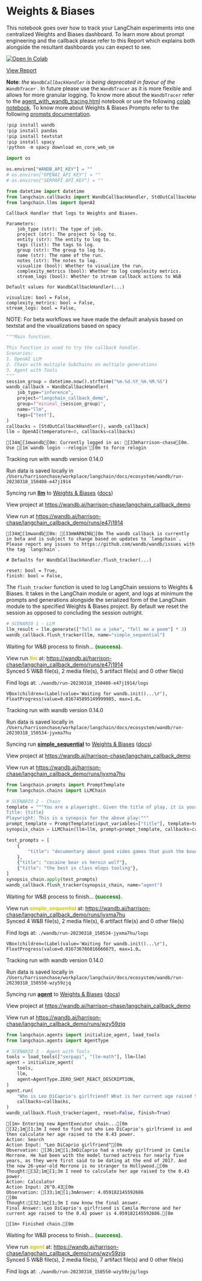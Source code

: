 # Weights & Biases

This notebook goes over how to track your LangChain experiments into one centralized Weights and Biases dashboard. To learn more about prompt engineering and the callback please refer to this Report which explains both alongside the resultant dashboards you can expect to see.


<a href="https://colab.research.google.com/drive/1DXH4beT4HFaRKy_Vm4PoxhXVDRf7Ym8L?usp=sharing" target="_parent"><img src="https://colab.research.google.com/assets/colab-badge.svg" alt="Open In Colab"/></a>


[View Report](https://wandb.ai/a-sh0ts/langchain_callback_demo/reports/Prompt-Engineering-LLMs-with-LangChain-and-W-B--VmlldzozNjk1NTUw#👋-how-to-build-a-callback-in-langchain-for-better-prompt-engineering
) 


**Note**: _the `WandbCallbackHandler` is being deprecated in favour of the `WandbTracer`_ . In future please use the `WandbTracer` as it is more flexible and allows for more granular logging. To know more about the `WandbTracer` refer to the [agent_with_wandb_tracing.html](https://python.langchain.com/en/latest/integrations/agent_with_wandb_tracing.html) notebook or use the following [colab notebook](http://wandb.me/prompts-quickstart). To know more about Weights & Biases Prompts refer to the following [prompts documentation](https://docs.wandb.ai/guides/prompts).


```python
!pip install wandb
!pip install pandas
!pip install textstat
!pip install spacy
!python -m spacy download en_core_web_sm
```


```python
import os

os.environ["WANDB_API_KEY"] = ""
# os.environ["OPENAI_API_KEY"] = ""
# os.environ["SERPAPI_API_KEY"] = ""
```


```python
from datetime import datetime
from langchain.callbacks import WandbCallbackHandler, StdOutCallbackHandler
from langchain.llms import OpenAI
```

```
Callback Handler that logs to Weights and Biases.

Parameters:
    job_type (str): The type of job.
    project (str): The project to log to.
    entity (str): The entity to log to.
    tags (list): The tags to log.
    group (str): The group to log to.
    name (str): The name of the run.
    notes (str): The notes to log.
    visualize (bool): Whether to visualize the run.
    complexity_metrics (bool): Whether to log complexity metrics.
    stream_logs (bool): Whether to stream callback actions to W&B
```

```
Default values for WandbCallbackHandler(...)

visualize: bool = False,
complexity_metrics: bool = False,
stream_logs: bool = False,
```


NOTE: For beta workflows we have made the default analysis based on textstat and the visualizations based on spacy


```python
"""Main function.

This function is used to try the callback handler.
Scenarios:
1. OpenAI LLM
2. Chain with multiple SubChains on multiple generations
3. Agent with Tools
"""
session_group = datetime.now().strftime("%m.%d.%Y_%H.%M.%S")
wandb_callback = WandbCallbackHandler(
    job_type="inference",
    project="langchain_callback_demo",
    group=f"minimal_{session_group}",
    name="llm",
    tags=["test"],
)
callbacks = [StdOutCallbackHandler(), wandb_callback]
llm = OpenAI(temperature=0, callbacks=callbacks)
```

    [34m[1mwandb[0m: Currently logged in as: [33mharrison-chase[0m. Use [1m`wandb login --relogin`[0m to force relogin
    


Tracking run with wandb version 0.14.0



Run data is saved locally in <code>/Users/harrisonchase/workplace/langchain/docs/ecosystem/wandb/run-20230318_150408-e47j1914</code>



Syncing run <strong><a href='https://wandb.ai/harrison-chase/langchain_callback_demo/runs/e47j1914' target="_blank">llm</a></strong> to <a href='https://wandb.ai/harrison-chase/langchain_callback_demo' target="_blank">Weights & Biases</a> (<a href='https://wandb.me/run' target="_blank">docs</a>)<br/>



View project at <a href='https://wandb.ai/harrison-chase/langchain_callback_demo' target="_blank">https://wandb.ai/harrison-chase/langchain_callback_demo</a>



View run at <a href='https://wandb.ai/harrison-chase/langchain_callback_demo/runs/e47j1914' target="_blank">https://wandb.ai/harrison-chase/langchain_callback_demo/runs/e47j1914</a>


    [34m[1mwandb[0m: [33mWARNING[0m The wandb callback is currently in beta and is subject to change based on updates to `langchain`. Please report any issues to https://github.com/wandb/wandb/issues with the tag `langchain`.
    



```
# Defaults for WandbCallbackHandler.flush_tracker(...)

reset: bool = True,
finish: bool = False,
```



The `flush_tracker` function is used to log LangChain sessions to Weights & Biases. It takes in the LangChain module or agent, and logs at minimum the prompts and generations alongside the serialized form of the LangChain module to the specified Weights & Biases project. By default we reset the session as opposed to concluding the session outright.


```python
# SCENARIO 1 - LLM
llm_result = llm.generate(["Tell me a joke", "Tell me a poem"] * 3)
wandb_callback.flush_tracker(llm, name="simple_sequential")
```


Waiting for W&B process to finish... <strong style="color:green">(success).</strong>



View run <strong style="color:#cdcd00">llm</strong> at: <a href='https://wandb.ai/harrison-chase/langchain_callback_demo/runs/e47j1914' target="_blank">https://wandb.ai/harrison-chase/langchain_callback_demo/runs/e47j1914</a><br/>Synced 5 W&B file(s), 2 media file(s), 5 artifact file(s) and 0 other file(s)



Find logs at: <code>./wandb/run-20230318_150408-e47j1914/logs</code>



    VBox(children=(Label(value='Waiting for wandb.init()...\r'), FloatProgress(value=0.016745895149999985, max=1.0…



Tracking run with wandb version 0.14.0



Run data is saved locally in <code>/Users/harrisonchase/workplace/langchain/docs/ecosystem/wandb/run-20230318_150534-jyxma7hu</code>



Syncing run <strong><a href='https://wandb.ai/harrison-chase/langchain_callback_demo/runs/jyxma7hu' target="_blank">simple_sequential</a></strong> to <a href='https://wandb.ai/harrison-chase/langchain_callback_demo' target="_blank">Weights & Biases</a> (<a href='https://wandb.me/run' target="_blank">docs</a>)<br/>



View project at <a href='https://wandb.ai/harrison-chase/langchain_callback_demo' target="_blank">https://wandb.ai/harrison-chase/langchain_callback_demo</a>



View run at <a href='https://wandb.ai/harrison-chase/langchain_callback_demo/runs/jyxma7hu' target="_blank">https://wandb.ai/harrison-chase/langchain_callback_demo/runs/jyxma7hu</a>



```python
from langchain.prompts import PromptTemplate
from langchain.chains import LLMChain
```


```python
# SCENARIO 2 - Chain
template = """You are a playwright. Given the title of play, it is your job to write a synopsis for that title.
Title: {title}
Playwright: This is a synopsis for the above play:"""
prompt_template = PromptTemplate(input_variables=["title"], template=template)
synopsis_chain = LLMChain(llm=llm, prompt=prompt_template, callbacks=callbacks)

test_prompts = [
    {
        "title": "documentary about good video games that push the boundary of game design"
    },
    {"title": "cocaine bear vs heroin wolf"},
    {"title": "the best in class mlops tooling"},
]
synopsis_chain.apply(test_prompts)
wandb_callback.flush_tracker(synopsis_chain, name="agent")
```


Waiting for W&B process to finish... <strong style="color:green">(success).</strong>



View run <strong style="color:#cdcd00">simple_sequential</strong> at: <a href='https://wandb.ai/harrison-chase/langchain_callback_demo/runs/jyxma7hu' target="_blank">https://wandb.ai/harrison-chase/langchain_callback_demo/runs/jyxma7hu</a><br/>Synced 4 W&B file(s), 2 media file(s), 6 artifact file(s) and 0 other file(s)



Find logs at: <code>./wandb/run-20230318_150534-jyxma7hu/logs</code>



    VBox(children=(Label(value='Waiting for wandb.init()...\r'), FloatProgress(value=0.016736786816666675, max=1.0…



Tracking run with wandb version 0.14.0



Run data is saved locally in <code>/Users/harrisonchase/workplace/langchain/docs/ecosystem/wandb/run-20230318_150550-wzy59zjq</code>



Syncing run <strong><a href='https://wandb.ai/harrison-chase/langchain_callback_demo/runs/wzy59zjq' target="_blank">agent</a></strong> to <a href='https://wandb.ai/harrison-chase/langchain_callback_demo' target="_blank">Weights & Biases</a> (<a href='https://wandb.me/run' target="_blank">docs</a>)<br/>



View project at <a href='https://wandb.ai/harrison-chase/langchain_callback_demo' target="_blank">https://wandb.ai/harrison-chase/langchain_callback_demo</a>



View run at <a href='https://wandb.ai/harrison-chase/langchain_callback_demo/runs/wzy59zjq' target="_blank">https://wandb.ai/harrison-chase/langchain_callback_demo/runs/wzy59zjq</a>



```python
from langchain.agents import initialize_agent, load_tools
from langchain.agents import AgentType
```


```python
# SCENARIO 3 - Agent with Tools
tools = load_tools(["serpapi", "llm-math"], llm=llm)
agent = initialize_agent(
    tools,
    llm,
    agent=AgentType.ZERO_SHOT_REACT_DESCRIPTION,
)
agent.run(
    "Who is Leo DiCaprio's girlfriend? What is her current age raised to the 0.43 power?",
    callbacks=callbacks,
)
wandb_callback.flush_tracker(agent, reset=False, finish=True)
```

    
    
    [1m> Entering new AgentExecutor chain...[0m
    [32;1m[1;3m I need to find out who Leo DiCaprio's girlfriend is and then calculate her age raised to the 0.43 power.
    Action: Search
    Action Input: "Leo DiCaprio girlfriend"[0m
    Observation: [36;1m[1;3mDiCaprio had a steady girlfriend in Camila Morrone. He had been with the model turned actress for nearly five years, as they were first said to be dating at the end of 2017. And the now 26-year-old Morrone is no stranger to Hollywood.[0m
    Thought:[32;1m[1;3m I need to calculate her age raised to the 0.43 power.
    Action: Calculator
    Action Input: 26^0.43[0m
    Observation: [33;1m[1;3mAnswer: 4.059182145592686
    [0m
    Thought:[32;1m[1;3m I now know the final answer.
    Final Answer: Leo DiCaprio's girlfriend is Camila Morrone and her current age raised to the 0.43 power is 4.059182145592686.[0m
    
    [1m> Finished chain.[0m
    


Waiting for W&B process to finish... <strong style="color:green">(success).</strong>



View run <strong style="color:#cdcd00">agent</strong> at: <a href='https://wandb.ai/harrison-chase/langchain_callback_demo/runs/wzy59zjq' target="_blank">https://wandb.ai/harrison-chase/langchain_callback_demo/runs/wzy59zjq</a><br/>Synced 5 W&B file(s), 2 media file(s), 7 artifact file(s) and 0 other file(s)



Find logs at: <code>./wandb/run-20230318_150550-wzy59zjq/logs</code>



```python

```
